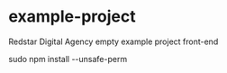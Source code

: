 # example-project
Redstar Digital Agency empty example project front-end

sudo npm install --unsafe-perm
